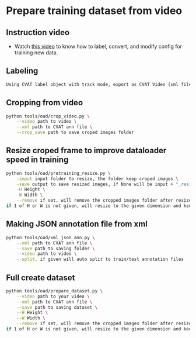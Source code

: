 # Prepare training dataset from video
## Instruction video
- Watch [this video](https://drive.google.com/file/d/1jm3JPmuhkjFzd5-oZxjd6MJ-tuAGC_y1/view?usp=sharing) to know how to label, convert, and modify config for training new data.

## Labeling
```bash
Using CVAT label object with track mode, export as CVAT Video (xml file)
```
## Cropping from video
```bash
python tools/oad/crop_video.py \
    --video path to video \
    --xml path to CVAT ann file \
    --crop_save path to save croped images folder
```
## Resize croped frame to improve dataloader speed in training
```bash
python tools/oad/pretraining_resize.py \
    -input input folder to resize, the folder keep croped images \
    -save output to save resized images, if None will be input + "_resized" \
    -H Height \
    -W Width \
    --remove if set, will remove the cropped images folder after resize it
if 1 of H or W is not given, will resize to the given dimension and keep ratio
```
## Making JSON annotation file from xml
```bash
python tools/oad/xml_json_ann.py \
    --xml path to CVAT ann file \
    --save path to saving folder \
    --video path to video \
    --split, if given will auto split to train/test annotation files
```

## Full create dataset
```bash
python tools/oad/prepare_dataset.py \
    --video path to your video \
    --xml path to CVAT ann file \
    --save path to saving dataset \
    --H Height \
    --W Width \
    --remove if set, will remove the cropped images folder after resize it
if 1 of H or W is not given, will resize to the given dimension and keep ratio
```
